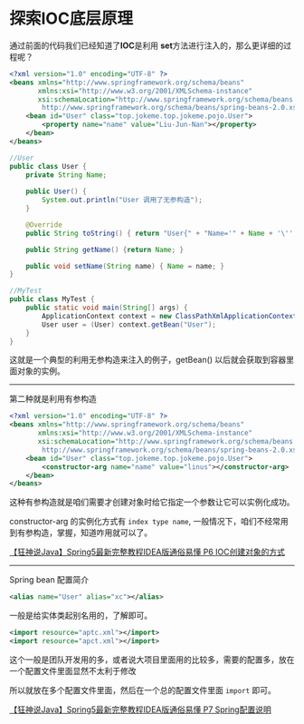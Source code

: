 # 探索IOC底层原理
通过前面的代码我们已经知道了**IOC**是利用 **set**方法进行注入的，那么更详细的过程呢？

```xml
<?xml version="1.0" encoding="UTF-8" ?>
<beans xmlns="http://www.springframework.org/schema/beans"
       xmlns:xsi="http://www.w3.org/2001/XMLSchema-instance"
       xsi:schemaLocation="http://www.springframework.org/schema/beans
        http://www.springframework.org/schema/beans/spring-beans-2.0.xsd">
    <bean id="User" class="top.jokeme.top.jokeme.pojo.User">
        <property name="name" value="Liu-Jun-Nan"></property>
    </bean>
</beans>
```

```java
//User
public class User {
    private String Name;
    
    public User() {
        System.out.println("User 调用了无参构造");
    }

    @Override
    public String toString() { return "User{" + "Name='" + Name + '\'' + '}'; }

    public String getName() {return Name; }

    public void setName(String name) { Name = name; }
}

```

```java
//MyTest
public class MyTest {
    public static void main(String[] args) {
        ApplicationContext context = new ClassPathXmlApplicationContext("aptc.xml");
        User user = (User) context.getBean("User");
    }
}

```
这就是一个典型的利用无参构造来注入的例子，getBean() 以后就会获取到容器里面对象的实例。

---

第二种就是利用有参构造

```xml
<?xml version="1.0" encoding="UTF-8" ?>
<beans xmlns="http://www.springframework.org/schema/beans"
       xmlns:xsi="http://www.w3.org/2001/XMLSchema-instance"
       xsi:schemaLocation="http://www.springframework.org/schema/beans
        http://www.springframework.org/schema/beans/spring-beans-2.0.xsd">
    <bean id="User" class="top.jokeme.top.jokeme.pojo.User">
        <constructor-arg name="name" value="linus"></constructor-arg>
    </bean>
</beans>
```
这种有参构造就是咱们需要才创建对象时给它指定一个参数让它可以实例化成功。

constructor-arg 的实例化方式有 `index type name`,
一般情况下，咱们不经常用到有参构造，掌握，知道咋用就可以了。

[【狂神说Java】Spring5最新完整教程IDEA版通俗易懂 P6 IOC创建对象的方式](https://www.bilibili.com/video/BV1WE411d7Dv?p=6)

---
Spring bean 配置简介

```xml
<alias name="User" alias="xc"></alias>
```
一般是给实体类起别名用的，了解即可。


```xml
<import resource="aptc.xml"></import>
<import resource="apct.xml"></import>
```
这个一般是团队开发用的多，或者说大项目里面用的比较多，需要的配置多，放在一个配置文件里面显然不太利于修改

所以就放在多个配置文件里面，然后在一个总的配置文件里面 `import` 即可。

[【狂神说Java】Spring5最新完整教程IDEA版通俗易懂 P7 Spring配置说明](https://www.bilibili.com/video/BV1WE411d7Dv?p=7)

